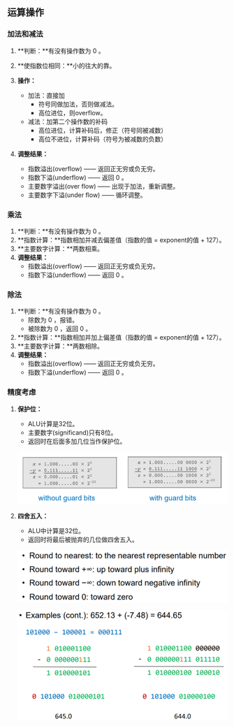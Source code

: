 ## 运算操作

### 加法和减法

1. **判断：**有没有操作数为 0  。

2. **使指数位相同：**小的往大的靠。

3. **操作：**

   + 加法：直接加
     + 符号同做加法，否则做减法。
     + 高位进位，则overflow。
   + 减法：加第二个操作数的补码
     + 高位进位，计算补码后，修正（符号同被减数）
     + 高位不进位，计算补码（符号为被减数的负数）

4. **调整结果：**

   + 指数溢出(overflow) —— 返回正无穷或负无穷。
   + 指数下溢(underflow) —— 返回 0 。
   + 主要数字溢出(over flow) —— 出现于加法，重新调整。
   + 主要数字下溢(under flow) —— 循环调整。

### 乘法

1. **判断：**有没有操作数为 0  。
2. **指数计算：**指数相加并减去偏差值（指数的值 =  exponent的值 + 127）。
3. **主要数字计算：**两数相乘。
4. **调整结果：**
   + 指数溢出(overflow) —— 返回正无穷或负无穷。
   + 指数下溢(underflow) —— 返回 0 。

### 除法

1. **判断：**有没有操作数为 0  。
   + 除数为 0 ，报错。
   + 被除数为 0 ，返回 0 。
2. **指数计算：**指数相加并加上偏差值（指数的值 =  exponent的值 + 127）。
3. **主要数字计算：**两数相除。
4. **调整结果：**
   + 指数溢出(overflow) —— 返回正无穷或负无穷。
   + 指数下溢(underflow) —— 返回 0 。

### 精度考虑

1. **保护位：**

   + ALU计算是32位。
   + 主要数字(significand)只有8位。
   + 返回时在后面多加几位当作保护位。

   ![image-20200103230222026](assets/image-20200103230222026.png)

2. **四舍五入：**

   + ALU中计算是32位。
   + 返回时将最后被抛弃的几位做四舍五入。

   ![image-20200103230734196](assets/image-20200103230734196.png)

   ![image-20200103230743954](assets/image-20200103230743954.png)